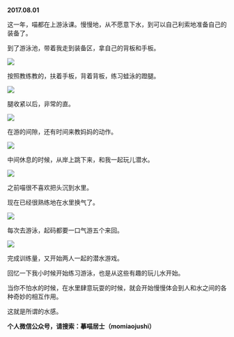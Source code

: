 
          
            
**2017.08.01**

这一年，喵都在上游泳课。慢慢地，从不愿意下水，到可以自己利索地准备自己的装备了。

到了游泳池，带着我走到装备区，拿自己的背板和手板。




![](//upload-images.jianshu.io/upload_images/51001-6e0350ec1e968387.jpg)




按照教练教的，扶着手板，背着背板，练习蛙泳的蹬腿。




![](//upload-images.jianshu.io/upload_images/51001-7baf69e734438cf5.jpg)




腿收紧以后，非常的直。




![](//upload-images.jianshu.io/upload_images/51001-fc83f3a5356beb08.jpg)




在游的间隙，还有时间来教妈妈的动作。




![](//upload-images.jianshu.io/upload_images/51001-2f80adc4a642825f.jpg)




中间休息的时候，从岸上跳下来，和我一起玩儿潜水。




![](//upload-images.jianshu.io/upload_images/51001-a18326f2513f0a63.jpg)




之前喵很不喜欢把头沉到水里。

现在已经很熟练地在水里换气了。




![](//upload-images.jianshu.io/upload_images/51001-213107af3544acfe.jpg)




每次去游泳，起码都要一口气游五个来回。




![](//upload-images.jianshu.io/upload_images/51001-5e3e51f934212a44.jpg)




完成训练量，又开始两人一起的潜水游戏。

回忆一下我小时候开始练习游泳，也是从这些有趣的玩儿水开始。

当你不怕水的时候，在水里肆意玩耍的时候，就会开始慢慢体会到人和水之间的各种奇妙的相互作用。

这就是所谓的水感。


**个人微信公众号，请搜索：摹喵居士（momiaojushi）**

          
        